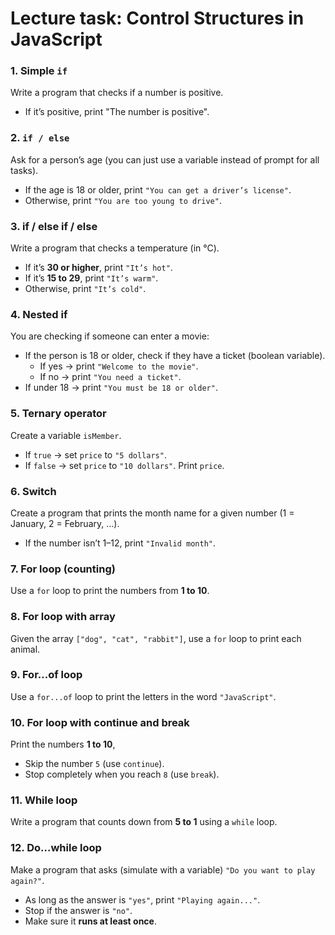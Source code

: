 # Lecture task: Control Structures in JavaScript

### 1. Simple `if`
Write a program that checks if a number is positive.
* If it’s positive, print "The number is positive".

### 2. `if / else`
Ask for a person’s age (you can just use a variable instead of prompt for all tasks).
* If the age is 18 or older, print `"You can get a driver’s license"`.
* Otherwise, print `"You are too young to drive"`.

### 3. if / else if / else
Write a program that checks a temperature (in °C).
* If it’s **30 or higher**, print `"It’s hot"`.
* If it’s **15 to 29**, print `"It’s warm"`.
* Otherwise, print `"It’s cold"`.

### 4. Nested if
You are checking if someone can enter a movie:
* If the person is 18 or older, check if they have a ticket (boolean variable).
    * If yes → print `"Welcome to the movie"`.
    * If no → print `"You need a ticket"`.
* If under 18 → print `"You must be 18 or older"`.

### 5. Ternary operator
Create a variable `isMember`.
* If `true` → set `price` to `"5 dollars"`.
* If `false` → set `price` to `"10 dollars"`.
Print `price`.

### 6. Switch
Create a program that prints the month name for a given number (1 = January, 2 = February, …).
* If the number isn’t 1–12, print `"Invalid month"`.

### 7. For loop (counting)
Use a `for` loop to print the numbers from **1 to 10**.

### 8. For loop with array
Given the array `["dog", "cat", "rabbit"]`, use a `for` loop to print each animal.

### 9. For...of loop
Use a `for...of` loop to print the letters in the word `"JavaScript"`.

### 10. For loop with continue and break
Print the numbers **1 to 10**,
* Skip the number `5` (use `continue`).
* Stop completely when you reach `8` (use `break`).

### 11. While loop
Write a program that counts down from **5 to 1** using a `while` loop.

### 12. Do...while loop
Make a program that asks (simulate with a variable) `"Do you want to play again?"`.
* As long as the answer is `"yes"`, print `"Playing again..."`.
* Stop if the answer is `"no"`.
* Make sure it **runs at least once**.